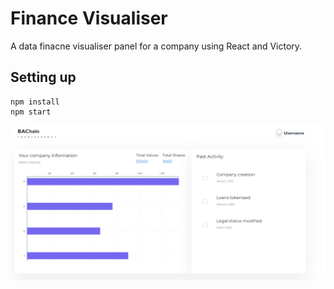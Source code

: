 # Finance Visualiser
A data finacne visualiser panel for a company using React and Victory.


## Setting up
```
npm install
npm start
```

![Application Screenshot](https://github.com/namanjain020/finance-visualiser/blob/master/display.png)
